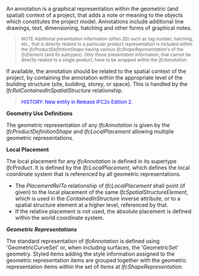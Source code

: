 ﻿An annotation is a graphical representation within the geometric (and spatial) context of a project, that adds a note or meaning to the objects which constitutes the project model. Annotations include additional line drawings, text, dimensioning, hatching and other forms of graphical notes.

> <small>NOTE Additional presentation information (often
        2D) such as tag number, hatching, etc., that is directly
        related to a particular product representation is
        included within the <i>IfcProductDefinitionShape</i>
        having various <i>IfcShapeRepresentation</i>'s of the
        <i>IfcElement</i> (and its subtypes). Only those
        presentation information, that cannot be directly related
        to a single product, have to be wrapped within the
        <i>IfcAnnotation</i>.</small>
> 


If available, the annotation should be related to the spatial context of the project, by containing the annotation within the appropriate level of the building structure (site, building, storey, or space). This is handled by the _IfcRelContainedInSpatialStructure_ relationship.

> <font color="#0000FF" size="-1">HISTORY: New entity in
        Release IFC2x Edition 2.</font>
> 


****Geometry Use Definitions****

The geometric representation of any _IfcAnnotation_ is given by the _IfcProductDefinitionShape_ and _IfcLocalPlacement_ allowing multiple geometric representations.

**Local Placement**

The local placement for any _IfcAnnotation_ is defined in its supertype _IfcProduct_. It is defined by the _IfcLocalPlacement_, which defines the local coordinate system that is referenced by all geometric representations.

* The _PlacementRelTo_ relationship of _IfcLocalPlacement_ shall point (if given) to the local placement of the same _IfcSpatialStructureElement_, which is used in the _ContainedInStructure_ inverse attribute, or to a spatial structure element at a higher level, referenced by that. 
* If the relative placement is not used, the absolute placement is defined within the world coordinate system. 

_**Geometric Representations**_

The standard representation of _IfcAnnotation_ is defined using 'GeometricCurveSet' or, when including surfaces, the 'GeometricSet' geometry. Styled items adding the style information assigned to the geometric representation items are grouped together with the geometric representation items within the set of _Items_ at _IfcShapeRepresentation_.